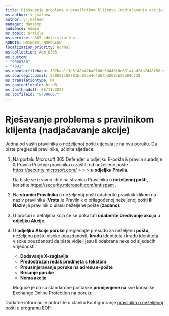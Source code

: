 ```yaml
---
title: Rješavanje problema s pravilnikom klijenta (nadjačavanje akcije)
ms.author: v-jmathew
author: v-jmathew
manager: dansimp
audience: Admin
ms.topic: article
ms.service: o365-administration
ROBOTS: NOINDEX, NOFOLLOW
localization_priority: Normal
ms.collection: Adm_O365
ms.custom:
- "9000760"
- "7391"
ms.openlocfilehash: 157baa1f1e3f48b47ba07b8c6d446f8e081a4ad24b7d48f50c4fc5af5518cdd6
ms.sourcegitcommit: 920051182781bd97ce4d4d6fbd268cb37b84d239
ms.translationtype: MT
ms.contentlocale: hr-HR
ms.lasthandoff: 08/11/2021
ms.locfileid: "57896067"
---
```

# <a name="fix-tenant-policy-action-override"></a>Rješavanje problema s pravilnikom klijenta (nadjačavanje akcije)

Jedna od vaših pravilnika o neželjenoj pošti utjecala je na ovu poruku. Da biste pregledali pravilnike, učinite sljedeće:

1. Na portalu Microsoft 365 Defender u odjeljku E-pošta & pravila suradnje & Pravila Prijetnje pravilnika o zaštiti od neželjene pošte <https://security.microsoft.com/>  \>  \>  \>  **u odjeljku Pravila.**

   Da biste se izravno idite na stranicu Pravilnika o **neželjenoj pošti,** koristite <https://security.microsoft.com/antispam> .

2. Na **stranici Pravilnika** o neželjenoj pošti odaberite pravilnik klikom na naziv pravilnika (**Vrsta** je Pravilnik o prilagođenoj neželjenoj pošti **ili** **Naziv** je pravilnik o ulasu neželjene pošte **(zadano).**
3. U brošuri s detaljima koja će se prikazati **odaberite Uređivanje akcija** u **odjeljku Akcije.**
4. U **odjeljku Akcije poruke** pregledajte presudu za neželjenu  **poštu,** neželjenu poštu visoke pouzdanosti,  **krađu** identiteta i krađu identiteta visoke pouzdanosti da biste vidjeli jesu li odabrane neke od sljedećih vrijednosti:
   - **Dodavanje X-zaglavlja**
   - **Predostrožan redak predmeta s tekstom**
   - **Preusmjeravanje poruke na adresu e-pošte**
   - **Brisanje poruke**
   - **Nema akcije**

   Moguće je da su standardne postavke **primijenjene na** sve korisnike Exchange Online Protection na poruku.

Dodatne informacije potražite u članku Konfiguriranje [pravilnika o neželjenoj pošti u programu EOP](https://docs.microsoft.com/microsoft-365/security/office-365-security/configure-your-spam-filter-policies).
